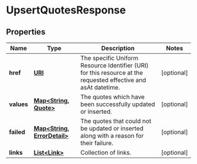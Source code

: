 

# UpsertQuotesResponse

## Properties

Name | Type | Description | Notes
------------ | ------------- | ------------- | -------------
**href** | [**URI**](URI.md) | The specific Uniform Resource Identifier (URI) for this resource at the requested effective and asAt datetime. |  [optional]
**values** | [**Map&lt;String, Quote&gt;**](Quote.md) | The quotes which have been successfully updated or inserted. |  [optional]
**failed** | [**Map&lt;String, ErrorDetail&gt;**](ErrorDetail.md) | The quotes that could not be updated or inserted along with a reason for their failure. |  [optional]
**links** | [**List&lt;Link&gt;**](Link.md) | Collection of links. |  [optional]



